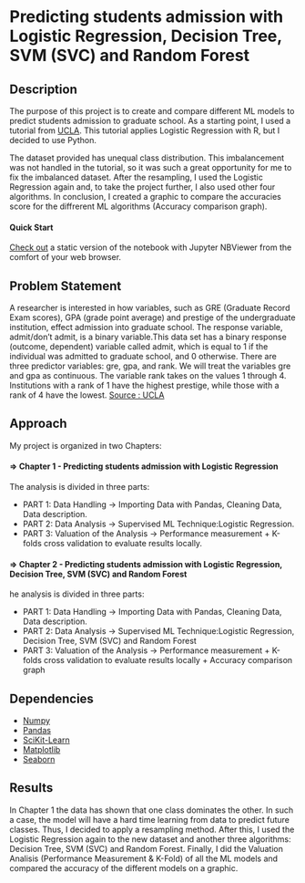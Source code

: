 # Predicting students admission with Logistic Regression, Decision Tree, SVM (SVC) and Random Forest

## Description 

The purpose of this project is to create and compare different ML models to predict students admission to graduate school. As a starting point, I used a tutorial from [UCLA](http://stats.idre.ucla.edu/r/dae/logit-regression/). This tutorial applies Logistic Regression with R, but I decided to use Python.

The dataset provided has unequal class distribution. This imbalancement was not handled in the tutorial, so it was such a great opportunity for me to fix the imbalanced dataset. After the resampling, I used the Logistic Regression again and, to take the project further, I also used other four algorithms. In conclusion, I created a graphic to compare the accuracies score for the diffrerent ML algorithms (Accuracy comparison graph).

#### Quick Start  
[Check out](          ) a static version of the notebook with Jupyter NBViewer from the comfort of your web browser.
 
## Problem Statement

A researcher is interested in how variables, such as GRE (Graduate Record Exam scores), GPA (grade point average) and prestige of the undergraduate institution,
effect admission into graduate school. The response variable, admit/don’t admit, is a binary variable.This data set has a binary response (outcome, dependent) variable called admit, which is equal to 1 if the individual was admitted to graduate school, and 0 otherwise. There are three predictor variables: gre, gpa, and rank. We will treat the variables gre and gpa as continuous. The variable rank takes on the values 1 through 4. Institutions with a rank of 1 have the highest prestige, while those with a rank of 4 have the lowest. [Source : UCLA](http://stats.idre.ucla.edu/r/dae/logit-regression/)

## Approach 

My project is organized in two Chapters:

#### => Chapter 1 - Predicting students admission with Logistic Regression 

The analysis is divided in three parts: 
* PART 1: Data Handling -> Importing Data with Pandas, Cleaning Data, Data description.
* PART 2: Data Analysis -> Supervised ML Technique:Logistic Regression.
* PART 3: Valuation of the Analysis -> Performance measurement + K-folds cross validation to evaluate results locally.

#### => Chapter 2 - Predicting students admission with Logistic Regression, Decision Tree, SVM (SVC) and Random Forest

he analysis is divided in three parts: 
* PART 1: Data Handling -> Importing Data with Pandas, Cleaning Data, Data description.
* PART 2: Data Analysis -> Supervised ML Technique:Logistic Regression, Decision Tree, SVM (SVC) and Random Forest
* PART 3: Valuation of the Analysis -> Performance measurement + K-folds cross validation to evaluate results locally + Accuracy comparison graph
 
## Dependencies 
 
* [Numpy](https://numpy.org/)
* [Pandas](https://pandas.pydata.org/)
* [SciKit-Learn](https://scikit-learn.org/)
* [Matplotlib](https://matplotlib.org/)
* [Seaborn](https://seaborn.pydata.org/)
 
## Results
 In Chapter 1 the data has shown that one class dominates the other. In such a case, the model will have a hard time learning from data to predict future classes. Thus, I decided to apply a resampling method. After this, I used the Logistic Regression again to the new dataset and another three algorithms: Decision Tree, SVM (SVC) and Random Forest. Finally, I did the Valuation Analisis (Performance Measurement & K-Fold) of all the ML models and compared the accuracy of the different models on a graphic. 
 

